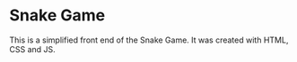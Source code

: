 # Snake Game

This is a simplified front end of the Snake Game. It was created with HTML, CSS and JS.
